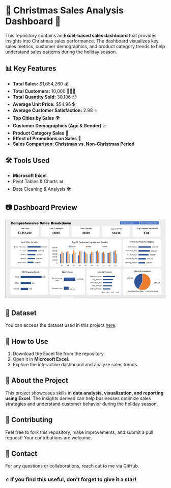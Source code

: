 # 🎄 Christmas Sales Analysis Dashboard 🎯

This repository contains an **Excel-based sales dashboard** that provides insights into Christmas sales performance. The dashboard visualizes key sales metrics, customer demographics, and product category trends to help understand sales patterns during the holiday season.

## 📊 Key Features
- **Total Sales:** $1,654,260 💰  
- **Total Customers:** 10,000 🧑‍🤝‍🧑  
- **Total Quantity Sold:** 30,106 📦  
- **Average Unit Price:** $54.96 💲  
- **Average Customer Satisfaction:** 2.98 ⭐  
- **Top Cities by Sales** 🌍  
- **Customer Demographics (Age & Gender)** 📈  
- **Product Category Sales** 🛒  
- **Effect of Promotions on Sales** 🎁  
- **Sales Comparison: Christmas vs. Non-Christmas Period**  

## 🛠️ Tools Used
- **Microsoft Excel**
- Pivot Tables & Charts 📊
- Data Cleaning & Analysis 🛠️  

## 📷 Dashboard Preview
![Christmas Sales Dashboard](https://github.com/Freedom-Analytics/Christmas-Sales-Insights/blob/main/Image%20Christmas-Sales.jpg)

## 📂 Dataset
You can access the dataset used in this project [here](https://1drv.ms/u/c/07fb2997ad559975/ESkgWt7h7AlFsWQifdFTBgoBU3dK6dSO83--Sl9_lQ8PSA?e=wR9bVR).

## 🚀 How to Use
1. Download the Excel file from the repository.
2. Open it in **Microsoft Excel**.
3. Explore the interactive dashboard and analyze sales trends.

## 📌 About the Project
This project showcases skills in **data analysis, visualization, and reporting using Excel**. The insights derived can help businesses optimize sales strategies and understand customer behavior during the holiday season.

## 🤝 Contributing
Feel free to fork this repository, make improvements, and submit a pull request! Your contributions are welcome. 

## 📩 Contact
For any questions or collaborations, reach out to me via GitHub.

### ⭐ If you find this useful, don’t forget to give it a star!
